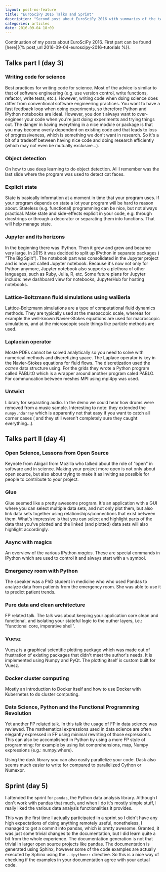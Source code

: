 ```yaml
---
layout: post-no-feature
title: "EuroSciPy 2016 Talks and Sprint"
description: "Second post about EuroSciPy 2016 with summaries of the talks and sprint."
categories: articles
date: 2016-09-04 18:09
---
```


Continuation of my posts about EuroSciPy 2016. First part can be found
[here]({% post_url 2016-09-04-euroscipy-2016-tutorials %}).

## Talks part I (day 3)

### Writing code for science
Best practices for writing code for science. Most of the advice is similar
to that of software engineering (e.g. use version control, write functions,
refactor, write tests, etc.). However, writing code when doing science does
differ from conventional software engineering practices. You want to have a fast
feedback loop when doing experiments, so therefore Python and IPython notebooks
are ideal. However, you don't always want to over-engineer your code when
you're just doing experiments and trying things out. The danger in having
everything in a nice module or package is that you may become overly dependent
on existing code and that leads to loss of progressiveness, which is something
we don't want in research. So it's a bit of a tradeoff between having nice
code and doing research efficiently (which may not even be mutually
exclusive...).

### Object detection
On how to use deep learning to do object detection. All I remember was the
last slide where the program was used to detect cat faces.

### Explicit state
State is basically information at a moment in time that your program uses. If
your program depends on state a lot your program will be hard to reason about.
Stateless (e.g. functional) programming can be nice, but not always practical.
Make state and side-effects explicit in your code, e.g. through docstrings or
through a decorator or separating them into functions. That will help manage
state.

### Jupyter and its horizons
In the beginning there was IPython. Then it grew and grew and became very
large. In 2015 it was decided to split up IPython in separate packages (
"The Big Split"). The notebook part was consolidated in the Jupyter project
and is now just called Jupyter notebook. Because it's now not only for Python
anymore, Jupyter notebook also supports a plethora of other languages, such
as Ruby, Julia, R, etc. Some future plans for Jupyter include: new dashboard
view for notebooks, JupyterHub for hosting notebooks.

### Lattice-Boltzmann fluid simulations using walBerla
Lattice-Boltzmann simulations are a type of computational fluid dynamics
methods. They are typically used at the mesoscopic scale, whereas for
example the well-known Navier-Stokes equations are used for macroscopic
simulations, and at the microscopic scale things like particle methods
are used.

### Laplacian operator
Moste PDEs cannot be solved analytically so you need to solve with numerical
methods and discretizing space. The Laplace operator is key in the
Navier-Stokes equations for fluid flows. The discretization used the *octree*
data structure using. For the grids they wrote a Python program called
PABLitO which is a wrapper around another program caled PABLO. For
communcation between meshes MPI using mpi4py was used.

### Untwist
Library for separating audio. In the demo we could hear how drums were removed
from a music sample. Interesting to note: they extended the `numpy.ndarray`
which is apparently not that easy if you want to catch all corner cases (
and they still weren't completely sure they caught everything...).

## Talks part II (day 4)

### Open Science, Lessons from Open Source
Keynote from Abigail from Mozilla who talked about the role of "open" in
software and in science. Making your project more open is not only about open
source, but also about trying to make it as inviting as possible for people to
contribute to your project.

### Glue
Glue seemed like a pretty awesome program. It's an application with a GUI
where you can select multiple data sets, and not only plot them, but also
link data sets together using relationships/connections that exist between
them. What's impressive is that you can select and highlight parts of the data
that you've plotted and the linked (and plotted) data sets will also highlight
accordingly.

### Async with magics
An overview of the various IPython *magics*. These are special commands in
IPython which are used to control it and always start with a `%` symbol.

### Emergency room with Python
The speaker was a PhD student in medicine who who used Pandas to analyze
data from patients from the emergency room. She was able to use it to predict
patient trends.

### Pure data and clean architecture
FP related talk. The talk was about keeping your application core clean and
functional, and isolating your stateful logic to the outher layers, i.e.:
"functional core, imperative shell".

### Vuesz
Vuesz is a graphical scientific plotting package which was made out of
frustration of existing packages that didn't meet the author's needs. It is
implemented using Numpy and PyQt. The plotting itself is custom built for
Vuesz.

### Docker cluster computing
Mostly an introduction to Docker itself and how to use Docker with Kubernetes
to do cluster computing.

### Data Science, Python and the Functional Programming Revolution
Yet another FP related talk. In this talk the usage of FP in data science
was reviewed. The mathematical expressions used in data science are often
elegantly expressed in FP using minimal rewriting of those expressions. This
can also be accomplished in Python by using a more FP style of programming:
for example by using list comprehensions, map, Numpy expressions (e.g.:
numpy.where).

Using the dask library you can also easily parallelize your code. Dask also
seems much easier to write for compared to parallelized Cython or Numexpr.

## Sprint (day 5)
I attended the sprint for `pandas`, the Python data analysis library. Although
I don't work with pandas that much, and when I do it's mostly simple stuff, I
really liked the various data analysis functionalities it provides.

This was the first time I actually participated in a sprint so I didn't have
any high expectations of doing anything remotely useful, nonetheless, I
managed to get a commit into pandas, which is pretty awesome. Granted, it was
just some trivial changes to the documentation, but I did learn quite a bit
from the whole experience. The documentation generation is not that trivial
in larger open source projects like pandas. The documentation is generated
using Sphinx, however some of the code examples are actually executed by
Sphinx using the `..ipython::` directive. So this is a nice way of checking
if the examples in your documentation agree with your actual code.
